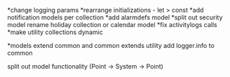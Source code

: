 *change logging params
*rearrange initializations - let > const
*add notification models per collection
*add alarmdefs model
*split out security model
rename holiday collection or calendar model
*fix activitylogs calls
*make utility collections dynamic

*models extend common and common extends utility
    add logger.info to common

split out model functionality (Point -> System -> Point)

